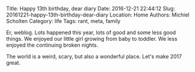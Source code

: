 Title: Happy 13th birthday, dear diary
Date: 2016-12-21 22:44:12
Slug: 20161221-happy-13th-birthday-dear-diary
Location: Home
Authors: Michiel Scholten
Category: life
Tags: rant, meta, family

Er, weblog. Lots happened this year, lots of good and some less good things. We enjoyed our little girl growing from baby to toddler. We less enjoyed the continuing broken nights.

The world is a weird, scary, but also a wonderful place. Let's make 2017 great.
